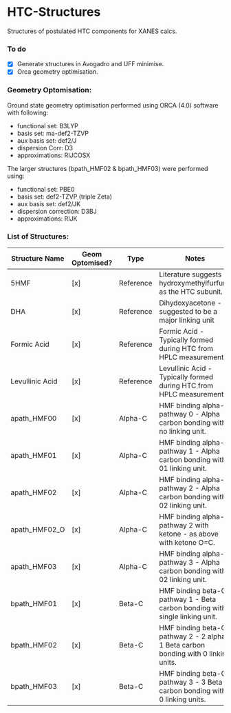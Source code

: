 # HTC-Structures
Structures of postulated HTC components for XANES calcs.

### To do
- [x] Generate structures in Avogadro and UFF minimise.
- [x] Orca geometry optimisation.

### Geometry Optomisation:
Ground state geometry optimisation performed using ORCA (4.0) software with following:
* functional set:  B3LYP
* basis set:	     ma-def2-TZVP
* aux basis set:	 def2/J
* dispersion Corr: D3
* approximations: RIJCOSX

The larger structures (bpath_HMF02 & bpath_HMF03) were performed using:
* functional set: PBE0
* basis set: def2-TZVP (triple Zeta)
* aux basis set: def2/JK
* dispersion correction: D3BJ
* approximations: RIJK

### List of Structures:
Structure Name |Geom Optomised? |Type | Notes
----------------|-----------|-----------|------------------------------------------------------------------------------------
5HMF		        | [x] |Reference	|Literature suggests hydroxymethylfurfural as the HTC subunit.
DHA		          | [x] |Reference	|Dihydoxyacetone - suggested to be a major linking unit
Formic Acid	    | [x] |Reference	|Formic Acid - Typically formed during HTC from HPLC measurements.
Levullinic Acid	| [x] |Reference	|Levullinic Acid - Typically formed during HTC from HPLC measurements.
apath_HMF00	    | [x] |Alpha-C		|HMF binding alpha-C pathway 0 - Alpha carbon bonding with no linking unit.
apath_HMF01	    | [x] |Alpha-C		|HMF binding alpha-C pathway 1 - Alpha carbon bonding with 01 linking unit.
apath_HMF02	    | [x] |Alpha-C		|HMF binding alpha-C pathway 2 - Alpha carbon bonding with 02 linking unit.
apath_HMF02_O	  | [x] |Alpha-C		|HMF binding alpha-C pathway 2 with ketone - as above with ketone O=C.
apath_HMF03	    | [x] |Alpha-C		|HMF binding alpha-C pathway 3 - Alpha carbon bonding with 02 linking unit.
bpath_HMF01	    | [x] |Beta-C		  |HMF binding beta-C pathway 1 - Beta carbon bonding with single linking unit.
bpath_HMF02	    | [x] |Beta-C		  |HMF binding beta-C pathway 2 - 2 alpha 1 Beta carbon bonding with 0 linking units.
bpath_HMF03     | [x] |Beta-C     |HMF binding beta-C pathway 3 - 3 Beta carbon bonding with 0 linking units.
